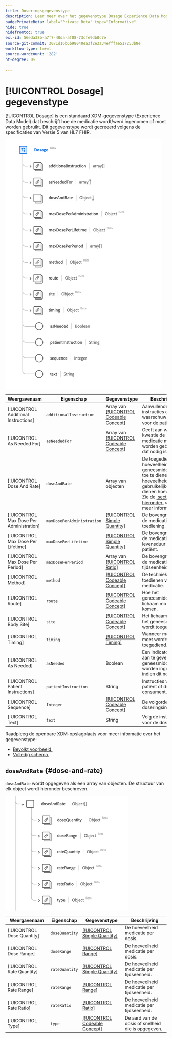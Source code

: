 ```yaml
---
title: Doseringsgegevenstype
description: Leer meer over het gegevenstype Dosage Experience Data Model (XDM).
badgePrivateBeta: label="Private Beta" type="Informative"
hide: true
hidefromtoc: true
exl-id: 56eda38b-a7f7-40da-af08-73cfe9db0c7e
source-git-commit: 3071d16b6b98040ea3f2e3a34efffae517253b8e
workflow-type: tm+mt
source-wordcount: '282'
ht-degree: 0%

---
```


# [!UICONTROL Dosage] gegevenstype

[!UICONTROL Dosage] is een standaard XDM-gegevenstype (Experience Data Model) dat beschrijft hoe de medicatie wordt/werd ingenomen of moet worden gebruikt. Dit gegevenstype wordt gecreeerd volgens de specificaties van Versie 5 van HL7 FHIR.

![&#x200B; het gegevenstype van de Dosering structuur &#x200B;](../../../images/healthcare/data-types/dosage/dosage.png)

| Weergavenaam | Eigenschap | Gegevenstype | Beschrijving |
| --- | --- | --- | --- |
| [!UICONTROL Additional Instructions] | `additionalInstruction` | Array van [[!UICONTROL Codeable Concept]](../data-types/codeable-concept.md) | Aanvullende instructies of waarschuwingen voor de patiënt. |
| [!UICONTROL As Needed For] | `asNeededFor` | Array van [[!UICONTROL Codeable Concept]](../data-types/codeable-concept.md) | Geeft aan welke kwestie de medicatie moet worden gebruikt als dat nodig is. |
| [!UICONTROL Dose And Rate] | `doseAndRate` | Array van objecten | De toegediende hoeveelheid geneesmiddel, de toe te dienen hoeveelheid of de gebruikelijke toe te dienen hoeveelheid. Zie de [&#x200B; sectie hieronder &#x200B;](#dose-and-rate) voor meer informatie |
| [!UICONTROL Max Dose Per Administration] | `maxDosePerAdministration` | [[!UICONTROL Simple Quantity]](../data-types/simple-quantity.md) | De bovengrens van de medicatie per toediening. |
| [!UICONTROL Max Dose Per Lifetime] | `maxDosePerLifetime` | [[!UICONTROL Simple Quantity]](../data-types/simple-quantity.md) | De bovengrens van de medicatie per levensduur van de patiënt. |
| [!UICONTROL Max Dose Per Period] | `maxDosePerPeriod` | Array van [[!UICONTROL Ratio]](../data-types/ratio.md) | De bovengrens van de medicatie per tijdseenheid. |
| [!UICONTROL Method] | `method` | [[!UICONTROL Codeable Concept]](../data-types/codeable-concept.md) | De techniek voor het toedienen van de medicatie. |
| [!UICONTROL Route] | `route` | [[!UICONTROL Codeable Concept]](../data-types/codeable-concept.md) | Hoe het geneesmiddel in het lichaam moet komen. |
| [!UICONTROL Body Site] | `site` | [[!UICONTROL Codeable Concept]](../data-types/codeable-concept.md) | Het lichaam waar het geneesmiddel wordt toegediend. |
| [!UICONTROL Timing] | `timing` | [[!UICONTROL Timing]](../data-types/timing.md) | Wanneer medicatie moet worden toegediend. |
| [!UICONTROL As Needed] | `asNeeded` | Boolean | Een indicator om aan te geven of het geneesmiddel moet worden ingenomen indien dit nodig is. |
| [!UICONTROL Patient Instructions] | `patientInstruction` | String | Instructies voor de patiënt of de consument. |
| [!UICONTROL Sequence] | `Integer` | [[!UICONTROL Codeable Concept]](../data-types/codeable-concept.md) | De volgorde van de doseringsinstructies. |
| [!UICONTROL Text] | `text` | String | Volg de instructies voor de dosering. |

Raadpleeg de openbare XDM-opslagplaats voor meer informatie over het gegevenstype:

* [&#x200B; Bevolkt voorbeeld &#x200B;](https://github.com/adobe/xdm/blob/master/extensions/industry/healthcare/fhir/datatypes/dosage.example.1.json)
* [&#x200B; Volledig schema &#x200B;](https://github.com/adobe/xdm/blob/master/extensions/industry/healthcare/fhir/datatypes/dosage.schema.json)

## `doseAndRate` {#dose-and-rate}

`doseAndRate` wordt opgegeven als een array van objecten. De structuur van elk object wordt hieronder beschreven.

![&#x200B; dosis en tariefstructuur &#x200B;](../../../images/healthcare/data-types/dosage/dose-and-rate.png)

| Weergavenaam | Eigenschap | Gegevenstype | Beschrijving |
| --- | --- | --- | --- |
| [!UICONTROL Dose Quantity] | `doseQuantity` | [[!UICONTROL Simple Quantity]](../data-types/simple-quantity.md) | De hoeveelheid medicatie per dosis. |
| [!UICONTROL Dose Range] | `doseRange` | [[!UICONTROL Range]](../data-types/range.md) | De hoeveelheid medicatie per dosis. |
| [!UICONTROL Rate Quantity] | `rateQuantity` | [[!UICONTROL Simple Quantity]](../data-types/simple-quantity.md) | De hoeveelheid medicatie per tijdseenheid. |
| [!UICONTROL Rate Range] | `rateRange` | [[!UICONTROL Range]](../data-types/range.md) | De hoeveelheid medicatie per tijdseenheid. |
| [!UICONTROL Rate Ratio] | `rateRatio` | [[!UICONTROL Ratio]](../data-types/ratio.md) | De hoeveelheid medicatie per tijdseenheid. |
| [!UICONTROL Type] | `type` | [[!UICONTROL Codeable Concept]](../data-types/codeable-concept.md) | De aard van de dosis of snelheid die is opgegeven. |
